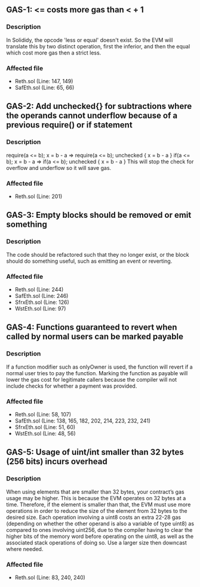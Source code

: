 ## GAS-1: <X> <= <Y> costs more gas than <X> < <Y> + 1

### Description

In Solididy, the opcode 'less or equal' doesn't exist. So the EVM will translate this by two distinct operation, first the inferior, and then the equal which cost more gas then a strict less.

### Affected file

* Reth.sol (Line: 147, 149)
* SafEth.sol (Line: 65, 66)

## GAS-2: Add unchecked{} for subtractions where the operands cannot underflow because of a previous require() or if statement

### Description

require(a <= b); x = b - a => require(a <= b); unchecked { x = b - a }
 if(a <= b); x = b - a => if(a <= b); unchecked { x = b - a }
 This will stop the check for overflow and underflow so it will save gas.

### Affected file

* Reth.sol (Line: 201)

## GAS-3: Empty blocks should be removed or emit something

### Description

The code should be refactored such that they no longer exist, or the block should do something useful, such as emitting an event or reverting.

### Affected file

* Reth.sol (Line: 244)
* SafEth.sol (Line: 246)
* SfrxEth.sol (Line: 126)
* WstEth.sol (Line: 97)

## GAS-4: Functions guaranteed to revert when called by normal users can be marked payable

### Description

If a function modifier such as onlyOwner is used, the function will revert if a normal user tries to pay the function. Marking the function as payable will lower the gas cost for legitimate callers because the compiler will not include checks for whether a payment was provided.

### Affected file

* Reth.sol (Line: 58, 107)
* SafEth.sol (Line: 138, 165, 182, 202, 214, 223, 232, 241)
* SfrxEth.sol (Line: 51, 60)
* WstEth.sol (Line: 48, 56)

## GAS-5: Usage of uint/int smaller than 32 bytes (256 bits) incurs overhead

### Description

When using elements that are smaller than 32 bytes, your contract’s gas usage may be higher. This is because the EVM operates on 32 bytes at a time. Therefore, if the element is smaller than that, the EVM must use more operations in order to reduce the size of the element from 32 bytes to the desired size.
Each operation involving a uint8 costs an extra 22-28 gas (depending on whether the other operand is also a variable of type uint8) as compared to ones involving uint256, due to the compiler having to clear the higher bits of the memory word before operating on the uint8, as well as the associated stack operations of doing so. Use a larger size then downcast where needed.

### Affected file

* Reth.sol (Line: 83, 240, 240)